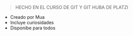 >HECHO EN EL CURSO DE GIT Y GIT HUBA DE PLATZI

* Creado por Mua
*   Incluye curiosidades
*   Disponibe para todos
